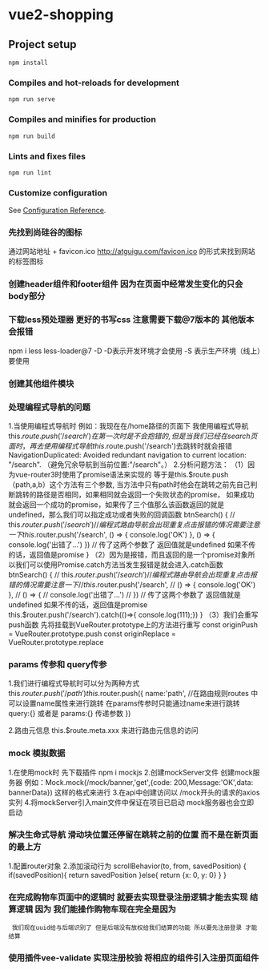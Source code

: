 # vue2-shopping

## Project setup
```
npm install
```

### Compiles and hot-reloads for development
```
npm run serve
```

### Compiles and minifies for production
```
npm run build
```

### Lints and fixes files
```
npm run lint
```

### Customize configuration
See [Configuration Reference](https://cli.vuejs.org/config/).


### 先找到尚硅谷的图标
通过网站地址 + favicon.ico
http://atguigu.com/favicon.ico 的形式来找到网站的标签图标

### 创建header组件和footer组件 因为在页面中经常发生变化的只会body部分 

### 下载less预处理器 更好的书写css  注意需要下载@7版本的 其他版本会报错
npm i less less-loader@7 -D  -D表示开发环境才会使用 -S 表示生产环境（线上）要使用

### 创建其他组件模块

### 处理编程式导航的问题
1.当使用编程式导航时 例如：我现在在/home路径的页面下 我使用编程式导航 this.$route.push('/search') 在第一次时是不会抱错的,但是当我们已经在search页面时，再去使用编程式导航this.$route.push('/search')去跳转时就会报错 
NavigationDuplicated: Avoided redundant navigation to current location: "/search".
（避免冗余导航到当前位置:"/search"。）
2.分析问题方法：
 （1）因为vue-router3时使用了promise语法来实现的 等于是this.$route.push（path,a,b）这个方法有三个参数,
      当方法中只有path时他会在跳转之前先自己判断跳转的路径是否相同，如果相同就会返回一个失败状态的promise，
      如果成功就会返回一个成功的promise，如果传了三个值那么该函数返回的就是undefined，那么我们可以指定成功或者失败的回调函数
       btnSearch() {
        // this.$router.push('/search')   // 编程式路由导航会出现重复点击报错的情况 需要注意一下
        this.$router.push('/search',
          () => { console.log('OK') },
          () => {
            console.log('出错了...')
          })  // 传了这两个参数了 返回值就是undefined 如果不传的话，返回值是promise
      }
 （2）因为是报错，而且返回的是一个promise对象所以我们可以使用Promise.catch方法当发生报错是就会进入.catch函数
      btnSearch() {
        // this.$router.push('/search')   // 编程式路由导航会出现重复点击报错的情况 需要注意一下
        // this.$router.push('/search',
        //   () => { console.log('OK') },
        //   () => {
        //     console.log('出错了...')
        //   })  // 传了这两个参数了 返回值就是undefined 如果不传的话，返回值是promise
        this.$router.push('/search').catch(()=>{ console.log(111);})
      }
 （3）我们会重写push函数
      先将挂载到VueRouter.prototype上的方法进行重写
      const originPush = VueRouter.prototype.push
      const originReplace = VueRouter.prototype.replace

### params 传参和 query传参
1.我们进行编程式导航时可以分为两种方式
this.$router.push('/path')
this.$router.push({
  name:'path',  //在路由规则routes 中 可以设置name属性来进行跳转 在params传参时只能通过name来进行跳转
  query:{} 或者是 params:{} 传递参数
})

2.路由元信息 this.$route.meta.xxx 来进行路由元信息的访问

### mock 模拟数据
1.在使用mock时 先下载插件 npm i mockjs
2.创建mockServer文件 创建mock服务器 例如：Mock.mock(/mock/banner,'get',{code: 200,Message:'OK',data: bannerData}) 这样的格式来进行
3.在api中创建访问以 /mock开头的请求的axios实列
4.将mockServer引入main文件中保证在项目已启动 mock服务器也会立即启动



### 解决生命式导航 滑动块位置还停留在跳转之前的位置 而不是在新页面的最上方
1.配置router对象
2.添加滚动行为 
  scrollBehavior(to, from, savedPosition) {
    if(savedPosition){
      return savedPosition
    }else{
      return {x: 0, y: 0}
    }
  }

### 在完成购物车页面中的逻辑时 就要去实现登录注册逻辑才能去实现 结算逻辑 因为 我们能操作购物车现在完全是因为
     我们现在uuid给与后端识别了 但是后端没有放权给我们结算的功能 所以要先注册登录 才能结算

### 使用插件vee-validate 实现注册校验 将相应的组件引入注册页面组件